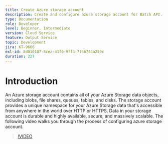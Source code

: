 ```yaml
---
title: Create Azure storage account
description: Create and configure azure storage account for Batch API.
type: Documentation
role: Developer
level: Beginner, Intermediate
version: Cloud Service
feature: Output Service
topic: Development
jira: KT-9666
exl-id: 8d010107-8cea-41f0-9ff4-7746744a250c
duration: 227
---
```

# Introduction

An Azure storage account contains all of your Azure Storage data objects, including blobs, file shares, queues, tables, and disks. The storage account provides a unique namespace for your Azure Storage data that's accessible from anywhere in the world over HTTP or HTTPS. Data in your storage account is durable and highly available, secure, and massively scalable.
The following video walks you through the process of configuring azure storage account.

>[!VIDEO](https://video.tv.adobe.com/v/340127?quality=12&learn=on)
